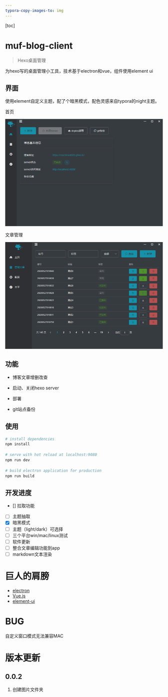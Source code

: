 ```yaml
---
typora-copy-images-to: img
---
```


[toc]



# muf-blog-client

> Hexo桌面管理

为hexo写的桌面管理小工具，技术基于electron和vue，组件使用element ui





## 界面

使用element自定义主题，配了个暗黑模式，配色灵感来自typora的night主题。

首页

![image-20200527010652436](img/image-20200527010652436.png)

文章管理

![image-20200527010913700](img/image-20200527010913700.png)



## 功能

- 博客文章增删改查

- 启动、关闭hexo server

- 部署

- git站点备份

  

## 使用

``` bash
# install dependencies
npm install

# serve with hot reload at localhost:9080
npm run dev

# build electron application for production
npm run build
```



## 开发进度

- [] 拉取功能
- [ ] 主题抽取
- [x] 暗黑模式
- [ ] 主题（light/dark）可选择
- [ ] 三个平台win/mac/linux测试
- [ ] 软件更新
- [ ] 整合文章编辑功能到app
- [ ] markdown文本渲染

# 巨人的肩膀

- [electron](http://localhost:9080/#)
- [Vue.js](http://localhost:9080/#)
- [element-ui](http://localhost:9080/#)

# BUG
自定义窗口模式无法兼容MAC


# 版本更新

## 0.0.2

1. 创建图片文件夹